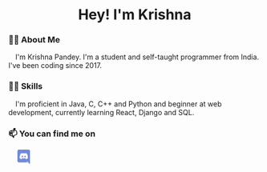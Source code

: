 <h1 align='center'>Hey! I'm Krishna</h1>

### 💁🏼 About Me
&ensp;&ensp;I'm Krishna Pandey. I'm a student and self-taught programmer from India. I've been coding since 2017.

### 👨‍💻 Skills
&ensp;&ensp;I'm proficient in Java, C, C++ and Python and beginner at web development, currently learning React, Django and SQL.

<!-- ### My GitHub Stats -->
<!-- <p align="left"> <img src=https://komarev.com/ghpvc/?username=krishna2803 alt=krishna-profile-views/> </p> -->
<!-- <p align="center"><img src=https://github-readme-stats.vercel.app/api?username=krishna2803&show_icons=true alt=krishna-github-stats /> </p> -->

<h3>📫 You can find me on</h3>
&ensp;&ensp;
<a href='https://discordapp.com/users/503934699631017984'>
<img src='./assets/discord-seeklogo.com.svg' align='center' alt='discord-og-logo' width=25px />
</a>


<!--
**krishna2803/krishna2803** is a ✨ _special_ ✨ repository because its `README.md` (this file) appears on your GitHub profile.

Here are some ideas to get you started:

- 🔭 I’m currently working on ...
- 🌱 I’m currently learning ...
- 👯 I’m looking to collaborate on ...
- 🤔 I’m looking for help with ...
- 💬 Ask me about ...
- 📫 How to reach me: ...
- ⚡ Fun fact: ...
-->
